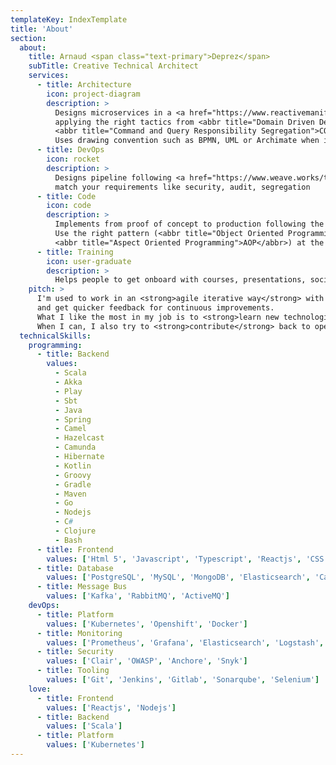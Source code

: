 ```yaml
---
templateKey: IndexTemplate
title: 'About'
section:
  about:
    title: Arnaud <span class="text-primary">Deprez</span>
    subTitle: Creative Technical Architect
    services:
      - title: Architecture
        icon: project-diagram
        description: >
          Designs microservices in a <a href="https://www.reactivemanifesto.org/">resilient, responsive and elastic architecture</a> by 
          applying the right tactics from <abbr title="Domain Driven Design">DDD</abbr> analysis (Event Sourcing, 
          <abbr title="Command and Query Responsibility Segregation">CQRS</abbr>, Request/Reply).
          Uses drawing convention such as BPMN, UML or Archimate when it helps.
      - title: DevOps
        icon: rocket
        description: >
          Designs pipeline following <a href="https://www.weave.works/technologies/gitops/">GitOps</a> best practices to
          match your requirements like security, audit, segregation
      - title: Code
        icon: code
        description: >
          Implements from proof of concept to production following the <a href="https://12factor.net/">12 factor app manifest</a>. 
          Use the right pattern (<abbr title="Object Oriented Programming">OOP</abbr>, <abbr title="Functional Programming">FP</abbr>, 
          <abbr title="Aspect Oriented Programming">AOP</abbr>) at the right place for clean code.
      - title: Training
        icon: user-graduate
        description: >
          Helps people to get onboard with courses, presentations, socialization and mentorship from Developers to Management
    pitch: >
      I'm used to work in an <strong>agile iterative way</strong> with high focus on delivering usable increments to speed up adoption 
      and get quicker feedback for continuous improvements. 
      What I like the most in my job is to <strong>learn new technologies</strong> to fill my toolbox so that I can pick the right tool to solve your needs. 
      When I can, I also try to <strong>contribute</strong> back to open source technologies I use.
  technicalSkills:
    programming:
      - title: Backend
        values:
          - Scala
          - Akka
          - Play
          - Sbt
          - Java
          - Spring
          - Camel
          - Hazelcast
          - Camunda
          - Hibernate
          - Kotlin
          - Groovy
          - Gradle
          - Maven
          - Go
          - Nodejs
          - C#
          - Clojure
          - Bash
      - title: Frontend
        values: ['Html 5', 'Javascript', 'Typescript', 'Reactjs', 'CSS 3', 'Sass']
      - title: Database
        values: ['PostgreSQL', 'MySQL', 'MongoDB', 'Elasticsearch', 'Cassandra', 'ArangoDB']
      - title: Message Bus
        values: ['Kafka', 'RabbitMQ', 'ActiveMQ']
    devOps:
      - title: Platform
        values: ['Kubernetes', 'Openshift', 'Docker']
      - title: Monitoring
        values: ['Prometheus', 'Grafana', 'Elasticsearch', 'Logstash', 'Fluentd', 'Kibana']
      - title: Security
        values: ['Clair', 'OWASP', 'Anchore', 'Snyk']
      - title: Tooling
        values: ['Git', 'Jenkins', 'Gitlab', 'Sonarqube', 'Selenium']
    love:
      - title: Frontend
        values: ['Reactjs', 'Nodejs']
      - title: Backend
        values: ['Scala']
      - title: Platform
        values: ['Kubernetes']
---
```

